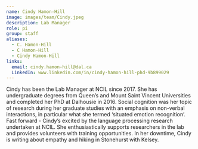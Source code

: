 ```yaml
---
name: Cindy Hamon-Hill
image: images/team/Cindy.jpeg
description: Lab Manager
role: pi
group: staff
aliases:
  - C. Hamon-Hill
  - C Hamon-Hill
  - Cindy Hamon-Hill
links:
  email: cindy.hamon-hill@dal.ca
  LinkedIn: www.linkedin.com/in/cindy-hamon-hill-phd-9b899029
---
```


Cindy has been the Lab Manager at NCIL since 2017. She has undergraduate degrees from Queen’s and Mount Saint Vincent Universities and completed her PhD at Dalhousie in 2016. Social cognition was her topic of research during her graduate studies with an emphasis on non-verbal interactions, in particular what she termed ‘situated emotion recognition’.  Fast forward - Cindy’s excited by the language processing research undertaken at NCIL. She enthusiastically supports researchers in the lab and provides volunteers with training opportunities. In her downtime, Cindy is writing about empathy and hiking in Stonehurst with Kelsey.

